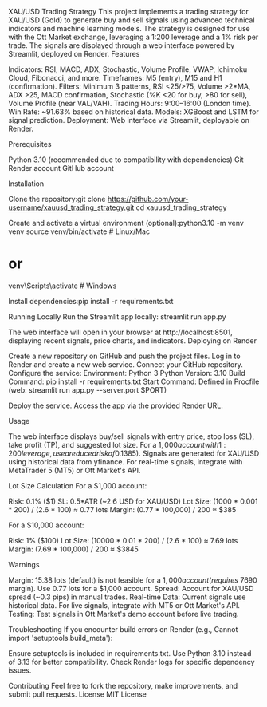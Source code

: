 XAU/USD Trading Strategy
This project implements a trading strategy for XAU/USD (Gold) to generate buy and sell signals using advanced technical indicators and machine learning models. The strategy is designed for use with the Ott Market exchange, leveraging a 1:200 leverage and a 1% risk per trade. The signals are displayed through a web interface powered by Streamlit, deployed on Render.
Features

Indicators: RSI, MACD, ADX, Stochastic, Volume Profile, VWAP, Ichimoku Cloud, Fibonacci, and more.
Timeframes: M5 (entry), M15 and H1 (confirmation).
Filters: Minimum 3 patterns, RSI <25/>75, Volume >2*MA, ADX >25, MACD confirmation, Stochastic (%K <20 for buy, >80 for sell), Volume Profile (near VAL/VAH).
Trading Hours: 9:00–16:00 (London time).
Win Rate: ~91.63% based on historical data.
Models: XGBoost and LSTM for signal prediction.
Deployment: Web interface via Streamlit, deployable on Render.

Prerequisites

Python 3.10 (recommended due to compatibility with dependencies)
Git
Render account
GitHub account

Installation

Clone the repository:git clone https://github.com/your-username/xauusd_trading_strategy.git
cd xauusd_trading_strategy


Create and activate a virtual environment (optional):python3.10 -m venv venv
source venv/bin/activate  # Linux/Mac
# or
venv\Scripts\activate  # Windows


Install dependencies:pip install -r requirements.txt



Running Locally
Run the Streamlit app locally:
streamlit run app.py

The web interface will open in your browser at http://localhost:8501, displaying recent signals, price charts, and indicators.
Deploying on Render

Create a new repository on GitHub and push the project files.
Log in to Render and create a new web service.
Connect your GitHub repository.
Configure the service:
Environment: Python 3
Python Version: 3.10
Build Command: pip install -r requirements.txt
Start Command: Defined in Procfile (web: streamlit run app.py --server.port $PORT)


Deploy the service. Access the app via the provided Render URL.

Usage

The web interface displays buy/sell signals with entry price, stop loss (SL), take profit (TP), and suggested lot size.
For a $1,000 account with 1:200 leverage, use a reduced risk of 0.1% (0.77 lots) to manage margin requirements ($385).
Signals are generated for XAU/USD using historical data from yfinance. For real-time signals, integrate with MetaTrader 5 (MT5) or Ott Market's API.

Lot Size Calculation
For a $1,000 account:

Risk: 0.1% ($1)
SL: 0.5*ATR (~2.6 USD for XAU/USD)
Lot Size: (1000 * 0.001 * 200) / (2.6 * 100) ≈ 0.77 lots
Margin: (0.77 * 100,000) / 200 ≈ $385

For a $10,000 account:

Risk: 1% ($100)
Lot Size: (10000 * 0.01 * 200) / (2.6 * 100) ≈ 7.69 lots
Margin: (7.69 * 100,000) / 200 ≈ $3845

Warnings

Margin: 15.38 lots (default) is not feasible for a $1,000 account (requires ~$7690 margin). Use 0.77 lots for a $1,000 account.
Spread: Account for XAU/USD spread (~0.3 pips) in manual trades.
Real-time Data: Current signals use historical data. For live signals, integrate with MT5 or Ott Market's API.
Testing: Test signals in Ott Market's demo account before live trading.

Troubleshooting
If you encounter build errors on Render (e.g., Cannot import 'setuptools.build_meta'):

Ensure setuptools is included in requirements.txt.
Use Python 3.10 instead of 3.13 for better compatibility.
Check Render logs for specific dependency issues.

Contributing
Feel free to fork the repository, make improvements, and submit pull requests.
License
MIT License